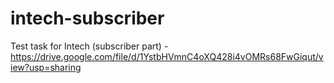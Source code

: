 # intech-subscriber
Test task for Intech (subscriber part) - https://drive.google.com/file/d/1YstbHVmnC4oXQ428i4vOMRs68FwGiqut/view?usp=sharing
